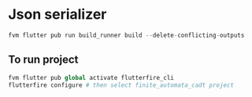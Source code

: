 # Json serializer
```s
fvm flutter pub run build_runner build --delete-conflicting-outputs
```

## To run project
```s
fvm flutter pub global activate flutterfire_cli
flutterfire configure # then select finite_automata_cadt project
```